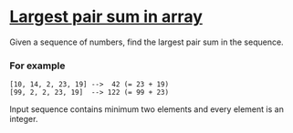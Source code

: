 # [Largest pair sum in array](https://www.codewars.com/kata/556196a6091a7e7f58000018) #

Given a sequence of numbers, find the largest pair sum in the sequence.

### For example ###

    [10, 14, 2, 23, 19] -->  42 (= 23 + 19)
    [99, 2, 2, 23, 19]  --> 122 (= 99 + 23)

Input sequence contains minimum two elements and every element is an integer.
